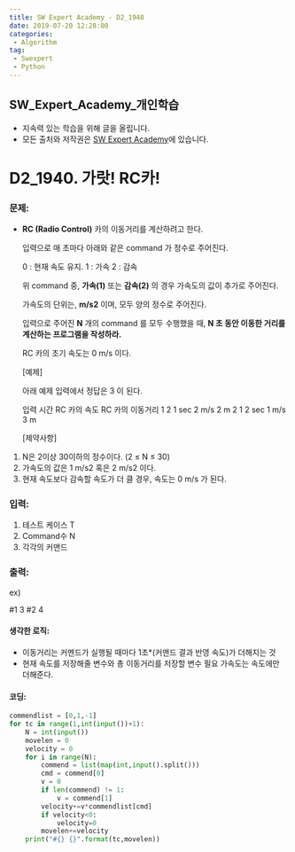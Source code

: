 ```yaml
---
title: SW Expert Academy - D2_1940
date: 2019-07-20 12:28:00
categories:
 - Algorithm
tag:
 - Swexpert
 - Python
---
```


## SW_Expert_Academy_개인학습

- 지속력 있는 학습을 위해 글을 올립니다.
- 모든 출처와 저작권은 [SW Expert Academy][출처]에 있습니다.



# D2_1940. 가랏! RC카!

### 문제:

- **RC (Radio Control)** 카의 이동거리를 계산하려고 한다.

  입력으로 매 초마다 아래와 같은 command 가 정수로 주어진다.

  0 : 현재 속도 유지.
  1 : 가속
  2 : 감속

  위 command 중, **가속(1)** 또는 **감속(2)** 의 경우 가속도의 값이 추가로 주어진다.

  가속도의 단위는, **m/s2** 이며, 모두 양의 정수로 주어진다.

  입력으로 주어진 **N** 개의 command 를 모두 수행했을 때, **N 초 동안 이동한 거리를 계산하는 프로그램을 작성하라.**

  RC 카의 초기 속도는 0 m/s 이다.  

  [예제]

  아래 예제 입력에서 정답은 3 이 된다.

  입력         시간     RC 카의 속도 RC     카의 이동거리
  1 2          1 sec          2 m/s                    2 m
  2 1          2 sec          1 m/s                    3 m

  [제약사항]

1. N은 2이상 30이하의 정수이다. (2 ≤ N ≤ 30)
2. 가속도의 값은 1 m/s2 혹은 2 m/s2 이다.
3. 현재 속도보다 감속할 속도가 더 클 경우, 속도는 0 m/s 가 된다.

### 입력:

1. 테스트 케이스 T
2. Command수 N
3. 각각의 커맨드



### 출력:

ex)

#1 3
#2 4

#### 생각한 로직:

- 이동거리는 커멘드가 실행될 때마다 1초*(커맨드 결과 반영 속도)가 더해지는 것
- 현재 속도를 저장해줄 변수와 총 이동거리를 저장할 변수 필요 가속도는 속도에만 더해준다.



#### 코딩:

```python
commendlist = [0,1,-1]
for tc in range(1,int(input())+1):
    N = int(input())
    movelen = 0
    velocity = 0
    for i in range(N):
        commend = list(map(int,input().split()))
        cmd = commend[0]
        v = 0
        if len(commend) != 1:
            v = commend[1]
        velocity+=v*commendlist[cmd]
        if velocity<0:
            velocity=0
        movelen+=velocity
    print("#{} {}".format(tc,movelen))

```



[출처]: https://www.swexpertacademy.com/